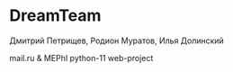 # DreamTeam
Дмитрий Петрищев, Родион Муратов, Илья Долинский

mail.ru & MEPhI python-11 web-project 
